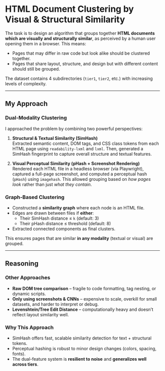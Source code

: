 # HTML Document Clustering by Visual & Structural Similarity

The task is to design an algorithm that groups together **HTML documents which are visually and structurally similar**, as perceived by a human user opening them in a browser. This means:
- Pages that may differ in raw code but look alike should be clustered together.
- Pages that share layout, structure, and design but with different content should still be grouped.

The dataset contains 4 subdirectories (`tier1`, `tier2`, etc.) with increasing levels of complexity.

---

## My Approach

### Dual-Modality Clustering

I approached the problem by combining two powerful perspectives:

1. **Structural & Textual Similarity (SimHash)**  
   Extracted semantic content, DOM tags, and CSS class tokens from each HTML page using `readability-lxml` and `lxml`. Then, generated a SimHash fingerprint to capture overall structure and textual features.

2. **Visual Perceptual Similarity (pHash + Screenshot Rendering)**  
   Rendered each HTML file in a headless browser (via Playwright), captured a full-page screenshot, and computed a perceptual hash (`pHash`) using `imagehash`. This allowed grouping based on *how pages look* rather than just *what they contain*.

### Graph-Based Clustering

- Constructed a **similarity graph** where each node is an HTML file.
- Edges are drawn between files if **either**:
  - Their SimHash distance ≤ `k` (default: 3)
  - Their pHash distance ≤ threshold (default: 8)
- Extracted connected components as final clusters.

This ensures pages that are similar **in any modality** (textual or visual) are grouped.

---

## Reasoning

### Other Approaches
- **Raw DOM tree comparison** – fragile to code formatting, tag nesting, or dynamic scripts.
- **Only using screenshots & CNNs** – expensive to scale, overkill for small datasets, and harder to interpret or debug.
- **Levenshtein/Tree Edit Distance** – computationally heavy and doesn’t reflect layout similarity well.

### Why This Approach
- SimHash offers fast, scalable similarity detection for text + structural tokens.
- Perceptual hashing is robust to minor design changes (colors, spacing, fonts).
- The dual-feature system is **resilient to noise** and **generalizes well across tiers**.

